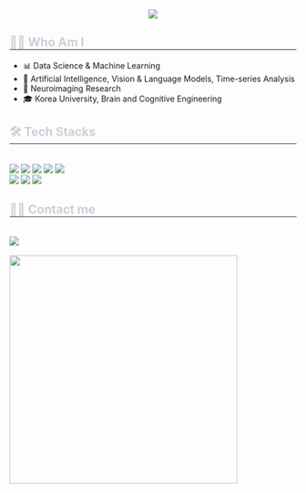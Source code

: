 <div align= "center">
    <img src="https://capsule-render.vercel.app/api?type=waving&color=68b176&height=120&text=YURIM's%20GITHUB&animation=&fontColor=ffffff&fontSize=50" />
    </div>
    <div style="text-align: left;"> 
    <h2 style="border-bottom: 1px solid #21262d; color: #c9d1d9;"> 🧑‍💻 Who Am I </h2>  
    <div style="font-weight: 700; font-size: 15px; text-align: left; color: #c9d1d9;">  </div> 
    <ul>
      <li>📊 Data Science & Machine Learning</li>
      <li>🎯 Artificial Intelligence, Vision & Language Models, Time-series Analysis</li>
      <li>🧠 Neuroimaging Research</li>
      <li>🎓 Korea University, Brain and Cognitive Engineering</li>
    </ul>
  </div> 
</div>
    </div>
    <div style="text-align: left;">
    <h2 style="border-bottom: 1px solid #21262d; color: #c9d1d9;"> 🛠️ Tech Stacks </h2> <br> 
    <div style="margin: ; text-align: left;" "text-align: left;"> <img src="https://img.shields.io/badge/C++-00599C?style=flat-square&logo=C%2B%2B&logoColor=white">
          <img src="https://img.shields.io/badge/Github-181717?style=flat-square&logo=Github&logoColor=white">
          <img src="https://img.shields.io/badge/Matlab-0076a8?style=flat-square&logo=Matlab&logoColor=white">
          <img src="https://img.shields.io/badge/Linux-FCC624?style=flat-square&logo=Linux&logoColor=white">
          <img src="https://img.shields.io/badge/PyTorch-EE4C2C?style=flat-square&logo=PyTorch&logoColor=white">
          <br/><img src="https://img.shields.io/badge/Python-3776AB?style=flat-square&logo=Python&logoColor=white">
          <img src="https://img.shields.io/badge/Tensorflow-FF6F00?style=flat-square&logo=Tensorflow&logoColor=white">
          <img src="https://img.shields.io/badge/Slack-4A154B?style=flat-square&logo=Slack&logoColor=white">
          </div>
    </div>
    <div style="text-align: left;">
    <h2 style="border-bottom: 1px solid #21262d; color: #c9d1d9;"> 🧑‍💻 Contact me </h2> <br> 
    <div style="text-align: left;"> <a href=mailto:aemijang812@gmail.com> <img src="https://img.shields.io/badge/Gmail-EA4335?style=flat-square&logo=Gmail&logoColor=white&link=mailto:aemijang812@gmail.com"> </a>
          </div>  <br> 
    </a>
       </div> 
    </div>
    <div style="text-align: left;"> 

  <div style="text-align: left;">   
    <img src="http://mazandi.herokuapp.com/api?handle=JangYurim90&theme=dark" width="400"/>
  </div> 
</div>

    
    
